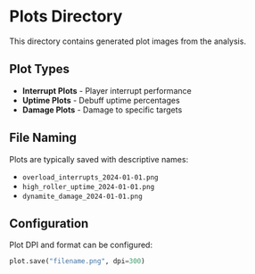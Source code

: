 # Plots Directory

This directory contains generated plot images from the analysis.

## Plot Types

- **Interrupt Plots** - Player interrupt performance
- **Uptime Plots** - Debuff uptime percentages  
- **Damage Plots** - Damage to specific targets

## File Naming

Plots are typically saved with descriptive names:
- `overload_interrupts_2024-01-01.png`
- `high_roller_uptime_2024-01-01.png`
- `dynamite_damage_2024-01-01.png`

## Configuration

Plot DPI and format can be configured:

```python
plot.save("filename.png", dpi=300)
```

